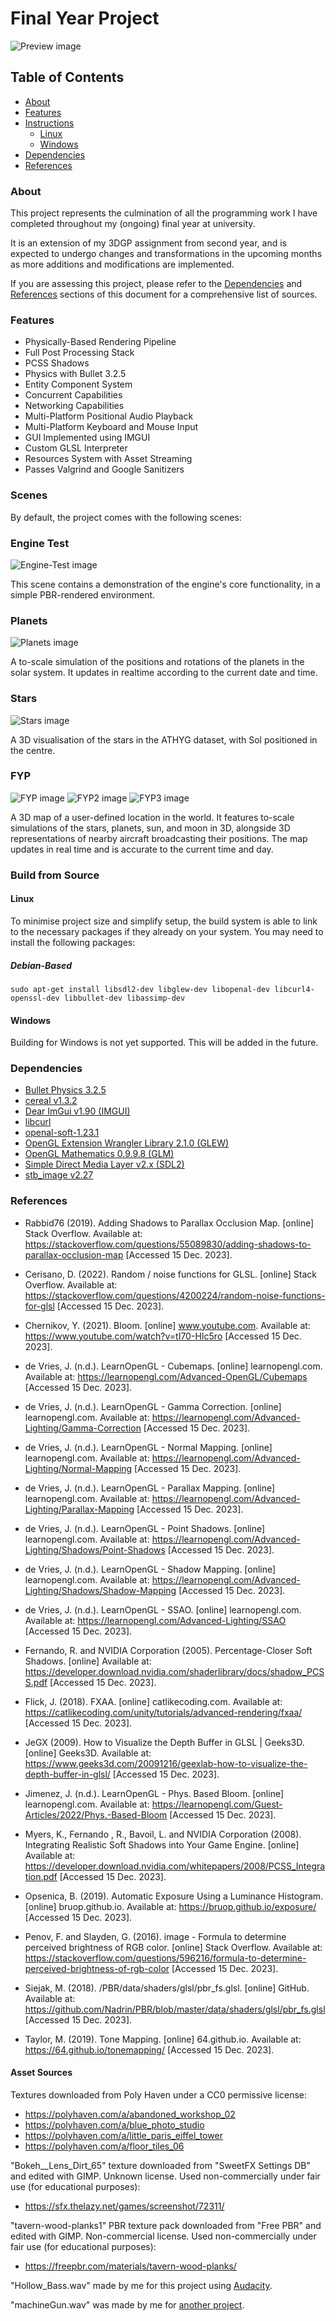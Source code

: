 # Final Year Project

![Preview image](preview.png)

## Table of Contents

- [About](#About)
- [Features](#Features)
- [Instructions](#Instructions)
  - [Linux](#Linux)
  - [Windows](#Windows)
- [Dependencies](#Dependencies)
- [References](#References)

### About

This project represents the culmination of all the programming work I have completed throughout my (ongoing) final year at university.

It is an extension of my 3DGP assignment from second year, and is expected to undergo changes and transformations in the upcoming months as more additions and modifications are implemented.

If you are assessing this project, please refer to the [Dependencies](#Dependencies) and [References](#References) sections of this document for a comprehensive list of sources.

### Features

- Physically-Based Rendering Pipeline
- Full Post Processing Stack
- PCSS Shadows
- Physics with Bullet 3.2.5
- Entity Component System
- Concurrent Capabilities
- Networking Capabilities
- Multi-Platform Positional Audio Playback
- Multi-Platform Keyboard and Mouse Input
- GUI Implemented using IMGUI
- Custom GLSL Interpreter
- Resources System with Asset Streaming
- Passes Valgrind and Google Sanitizers

### Scenes

By default, the project comes with the following scenes:

### Engine Test

![Engine-Test image](preview.png)

This scene contains a demonstration of the engine's core functionality, in a simple PBR-rendered environment.

### Planets

![Planets image](planets.png)

A to-scale simulation of the positions and rotations of the planets in the solar system. It updates in realtime according to the current date and time.

### Stars

![Stars image](stars.png)

A 3D visualisation of the stars in the ATHYG dataset, with Sol positioned in the centre.


### FYP

![FYP image](fyp.png)
![FYP2 image](fyp2.png)
![FYP3 image](fyp3.png)

A 3D map of a user-defined location in the world. It features to-scale simulations of the stars, planets, sun, and moon in 3D, alongside 3D representations of nearby aircraft broadcasting their positions. The map updates in real time and is accurate to the current time and day.

### Build from Source

#### Linux

To minimise project size and simplify setup, the build system is able to link to the necessary packages if they already on your system. You may need to install the following packages:

##### Debian-Based

```sudo apt-get install libsdl2-dev libglew-dev libopenal-dev libcurl4-openssl-dev libbullet-dev libassimp-dev```

#### Windows

Building for Windows is not yet supported. This will be added in the future.

### Dependencies

- [Bullet Physics 3.2.5](https://github.com/bulletphysics/bullet3)
- [cereal v1.3.2](https://uscilab.github.io/cereal/)
- [Dear ImGui v1.90 (IMGUI)](https://www.dearimgui.com/)
- [libcurl](https://curl.se/libcurl/)
- [openal-soft-1.23.1](https://github.com/kcat/openal-soft/releases/tag/1.23.1)
- [OpenGL Extension Wrangler Library 2.1.0 (GLEW)](https://www.opengl.org/sdk/libs/GLEW/)
- [OpenGL Mathematics 0.9.9.8 (GLM)](https://www.opengl.org/sdk/libs/GLM/)
- [Simple Direct Media Layer v2.x (SDL2)](https://www.libsdl.org/index.php)
- [stb_image v2.27](https://github.com/nothings/stb/blob/master/stb_image.h)

### References

- Rabbid76 (2019). Adding Shadows to Parallax Occlusion Map. [online] Stack Overflow. Available at: https://stackoverflow.com/questions/55089830/adding-shadows-to-parallax-occlusion-map [Accessed 15 Dec. 2023].


- Cerisano, D. (2022). Random / noise functions for GLSL. [online] Stack Overflow. Available at: https://stackoverflow.com/questions/4200224/random-noise-functions-for-glsl [Accessed 15 Dec. 2023].


- Chernikov, Y. (2021). Bloom. [online] www.youtube.com. Available at: https://www.youtube.com/watch?v=tI70-HIc5ro [Accessed 15 Dec. 2023].


- de Vries, J. (n.d.). LearnOpenGL - Cubemaps. [online] learnopengl.com. Available at: https://learnopengl.com/Advanced-OpenGL/Cubemaps [Accessed 15 Dec. 2023].


- de Vries, J. (n.d.). LearnOpenGL - Gamma Correction. [online] learnopengl.com. Available at: https://learnopengl.com/Advanced-Lighting/Gamma-Correction [Accessed 15 Dec. 2023].


- de Vries, J. (n.d.). LearnOpenGL - Normal Mapping. [online] learnopengl.com. Available at: https://learnopengl.com/Advanced-Lighting/Normal-Mapping [Accessed 15 Dec. 2023].


- de Vries, J. (n.d.). LearnOpenGL - Parallax Mapping. [online] learnopengl.com. Available at: https://learnopengl.com/Advanced-Lighting/Parallax-Mapping [Accessed 15 Dec. 2023].


- de Vries, J. (n.d.). LearnOpenGL - Point Shadows. [online] learnopengl.com. Available at: https://learnopengl.com/Advanced-Lighting/Shadows/Point-Shadows [Accessed 15 Dec. 2023].


- de Vries, J. (n.d.). LearnOpenGL - Shadow Mapping. [online] learnopengl.com. Available at: https://learnopengl.com/Advanced-Lighting/Shadows/Shadow-Mapping [Accessed 15 Dec. 2023].


- de Vries, J. (n.d.). LearnOpenGL - SSAO. [online] learnopengl.com. Available at: https://learnopengl.com/Advanced-Lighting/SSAO [Accessed 15 Dec. 2023].


- Fernando, R. and NVIDIA Corporation (2005). Percentage-Closer Soft Shadows. [online] Available at: https://developer.download.nvidia.com/shaderlibrary/docs/shadow_PCSS.pdf [Accessed 15 Dec. 2023].


- Flick, J. (2018). FXAA. [online] catlikecoding.com. Available at: https://catlikecoding.com/unity/tutorials/advanced-rendering/fxaa/ [Accessed 15 Dec. 2023].


- JeGX (2009). How to Visualize the Depth Buffer in GLSL | Geeks3D. [online] Geeks3D. Available at: https://www.geeks3d.com/20091216/geexlab-how-to-visualize-the-depth-buffer-in-glsl/ [Accessed 15 Dec. 2023].


- Jimenez, J. (n.d.). LearnOpenGL - Phys. Based Bloom. [online] learnopengl.com. Available at: https://learnopengl.com/Guest-Articles/2022/Phys.-Based-Bloom [Accessed 15 Dec. 2023].


- Myers, K., Fernando , R., Bavoil, L. and NVIDIA Corporation (2008). Integrating Realistic Soft Shadows into Your Game Engine. [online] Available at: https://developer.download.nvidia.com/whitepapers/2008/PCSS_Integration.pdf [Accessed 15 Dec. 2023].


- Opsenica, B. (2019). Automatic Exposure Using a Luminance Histogram. [online] bruop.github.io. Available at: https://bruop.github.io/exposure/ [Accessed 15 Dec. 2023].


- Penov, F. and Slayden, G. (2016). image - Formula to determine perceived brightness of RGB color. [online] Stack Overflow. Available at: https://stackoverflow.com/questions/596216/formula-to-determine-perceived-brightness-of-rgb-color [Accessed 15 Dec. 2023].


- Siejak, M. (2018). /PBR/data/shaders/glsl/pbr_fs.glsl. [online] GitHub. Available at: https://github.com/Nadrin/PBR/blob/master/data/shaders/glsl/pbr_fs.glsl [Accessed 15 Dec. 2023].


- Taylor, M. (2019). Tone Mapping. [online] 64.github.io. Available at: https://64.github.io/tonemapping/ [Accessed 15 Dec. 2023].

#### Asset Sources

Textures downloaded from Poly Haven under a CC0 permissive license:
- https://polyhaven.com/a/abandoned_workshop_02
- https://polyhaven.com/a/blue_photo_studio
- https://polyhaven.com/a/little_paris_eiffel_tower
- https://polyhaven.com/a/floor_tiles_06

"Bokeh__Lens_Dirt_65" texture downloaded from "SweetFX Settings DB" and edited with GIMP. Unknown license. Used non-commercially under fair use (for educational purposes):
- https://sfx.thelazy.net/games/screenshot/72311/

"tavern-wood-planks1" PBR texture pack downloaded from "Free PBR" and edited with GIMP. Non-commercial license. Used non-commercially under fair use (for educational purposes):
- https://freepbr.com/materials/tavern-wood-planks/

"Hollow_Bass.wav" made by me for this project using [Audacity](https://www.audacityteam.org/).

"machineGun.wav" was made by me for [another project](https://store.steampowered.com/app/1141390/The_Blitzkrieg_Weapons_of_War/).